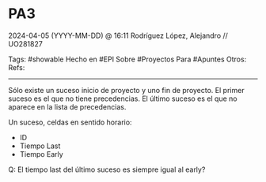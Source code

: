 # PA3
2024-04-05 (YYYY-MM-DD) @ 16:11
Rodríguez López, Alejandro // UO281827

Tags:
	#showable
	Hecho en #EPI
	Sobre #Proyectos 
	Para #Apuntes
	Otros:
	Refs:
 
<hr>

Sólo existe un suceso inicio de proyecto y uno fin de proyecto.
El primer suceso es el que no tiene precedencias.
El último suceso es el que no aparece en la lista de precedencias.

Un suceso, celdas en sentido horario:
- ID
- Tiempo Last
- Tiempo Early

Q: El tiempo last del último suceso es siempre igual al early?
